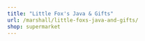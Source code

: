 ```yaml
---
title: "Little Fox's Java & Gifts"
url: /marshall/little-foxs-java-and-gifts/
shop: supermarket
---
```

